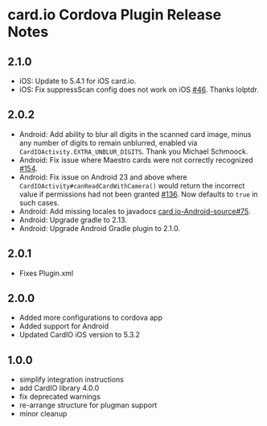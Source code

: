 card.io Cordova Plugin Release Notes
====================================

2.1.0
-----
* iOS: Update to 5.4.1 for iOS card.io.
* iOS: Fix suppressScan config does not work on iOS [#46](https://github.com/card-io/card.io-Cordova-Plugin/issues/46). Thanks lolptdr.

2.0.2
-----
* Android: Add ability to blur all digits in the scanned card image, minus any number of digits to remain unblurred, enabled via `CardIOActivity.EXTRA_UNBLUR_DIGITS`. Thank you Michael Schmoock.
* Android: Fix issue where Maestro cards were not correctly recognized [#154](https://github.com/card-io/card.io-Android-SDK/issues/154).
* Android: Fix issue on Android 23 and above where `CardIOActivity#canReadCardWithCamera()` would return the incorrect value if permissions had not been granted [#136](https://github.com/card-io/card.io-Android-SDK/issues/136).  Now defaults to `true` in such cases.
* Android: Add missing locales to javadocs [card.io-Android-source#75](https://github.com/card-io/card.io-Android-source/issues/75).
* Android: Upgrade gradle to 2.13.
* Android: Upgrade Android Gradle plugin to 2.1.0.

2.0.1
------
* Fixes Plugin.xml

2.0.0
------
* Added more configurations to cordova app
* Added support for Android
* Updated CardIO iOS version to 5.3.2

1.0.0
------
* simplify integration instructions
* add CardIO library 4.0.0
* fix deprecated warnings
* re-arrange structure for plugman support
* minor cleanup
